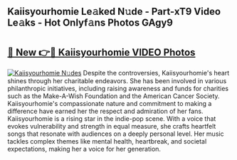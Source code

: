 ## Kaiisyourhomie Le𝚊ked N𝚞de - Part-xT9 Video Le𝚊ks - Hot Onlyf𝚊ns Photos GAgy9

# <h2><a href="http://ab13638.deff.icu/?id=Kaiisyourhomie">🔗 New 👉🔴 Kaiisyourhomie VIDEO Photos</a></h2>

[![Kaiisyourhomie N𝚞des](https://i.imgur.com/rIISA9y.gif)](http://ab13638.deff.icu/?id=Kaiisyourhomie)
Despite the controversies, Kaiisyourhomie's heart shines through her charitable endeavors. She has been involved in various philanthropic initiatives, including raising awareness and funds for charities such as the Make-A-Wish Foundation and the American Cancer Society. Kaiisyourhomie's compassionate nature and commitment to making a difference have earned her the respect and admiration of her fans. Kaiisyourhomie is a rising star in the indie-pop scene. With a voice that evokes vulnerability and strength in equal measure, she crafts heartfelt songs that resonate with audiences on a deeply personal level. Her music tackles complex themes like mental health, heartbreak, and societal expectations, making her a voice for her generation.
